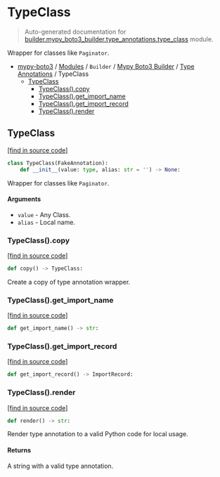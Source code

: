 # TypeClass

> Auto-generated documentation for [builder.mypy_boto3_builder.type_annotations.type_class](https://github.com/vemel/mypy_boto3/blob/master/builder/mypy_boto3_builder/type_annotations/type_class.py) module.

Wrapper for classes like `Paginator`.

- [mypy-boto3](../../../README.md#mypy_boto3) / [Modules](../../../MODULES.md#mypy-boto3-modules) / `Builder` / [Mypy Boto3 Builder](../index.md#mypy-boto3-builder) / [Type Annotations](index.md#type-annotations) / TypeClass
    - [TypeClass](#typeclass)
        - [TypeClass().copy](#typeclasscopy)
        - [TypeClass().get_import_name](#typeclassget_import_name)
        - [TypeClass().get_import_record](#typeclassget_import_record)
        - [TypeClass().render](#typeclassrender)

## TypeClass

[[find in source code]](https://github.com/vemel/mypy_boto3/blob/master/builder/mypy_boto3_builder/type_annotations/type_class.py#L12)

```python
class TypeClass(FakeAnnotation):
    def __init__(value: type, alias: str = '') -> None:
```

Wrapper for classes like `Paginator`.

#### Arguments

- `value` - Any Class.
- `alias` - Local name.

### TypeClass().copy

[[find in source code]](https://github.com/vemel/mypy_boto3/blob/master/builder/mypy_boto3_builder/type_annotations/type_class.py#L48)

```python
def copy() -> TypeClass:
```

Create a copy of type annotation wrapper.

### TypeClass().get_import_name

[[find in source code]](https://github.com/vemel/mypy_boto3/blob/master/builder/mypy_boto3_builder/type_annotations/type_class.py#L37)

```python
def get_import_name() -> str:
```

### TypeClass().get_import_record

[[find in source code]](https://github.com/vemel/mypy_boto3/blob/master/builder/mypy_boto3_builder/type_annotations/type_class.py#L40)

```python
def get_import_record() -> ImportRecord:
```

### TypeClass().render

[[find in source code]](https://github.com/vemel/mypy_boto3/blob/master/builder/mypy_boto3_builder/type_annotations/type_class.py#L25)

```python
def render() -> str:
```

Render type annotation to a valid Python code for local usage.

#### Returns

A string with a valid type annotation.
